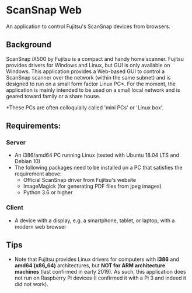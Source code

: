 # ScanSnap Web

An application to control Fujitsu's ScanSnap devices from browsers.

## Background
ScanSnap iX500 by Fujitsu is a compact and handy home scanner. Fujitsu provides drivers for Windows and Linux, but GUI is only available on Windows. This application provides a Web-based GUI to control a ScanSnap scanner over the network (within the same subnet) and is designed to run on a small form factor Linux PC*. For the moment, the application is mainly intended to be used on a small local network and is geared toward family or a share house.

\*These PCs are often colloquially called 'mini PCs' or 'Linux box'.

## Requirements:
### Server
- An i386/amd64 PC running Linux (tested with Ubuntu 18.04 LTS and Debian 10)
- The following packages need to be installed on a PC that satisfies the requirement above:
  - Official ScanSnap driver from Fujitsu's website
  - ImageMagick (for generating PDF files from jpeg images)
  - Python 3.6 or higher

### Client
- A device with a display, e.g. a smartphone, tablet, or laptop, with a modern web browser

## Tips
- Note that Fujitsu provides Linux drivers for computers with **i386** and **amd64 (x86_64)** architectures, but **NOT for ARM architecture machines** (last confirmed in early 2019). As such, this application does not run on Raspberry Pi devices (I confirmed it with a Pi 3 and indeed it did not work).
